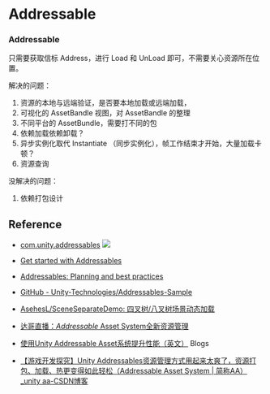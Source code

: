 # Addressable

### Addressable

只需要获取信标 Address，进行 Load 和 UnLoad 即可，不需要关心资源所在位置。

解决的问题：

1. 资源的本地与远端验证，是否要本地加载或远端加载，
2. 可视化的 AssetBandle 视图，对 AssetBandle 的整理
3. 不同平台的 AssetBundle，需要打不同的包
4. 依赖加载依赖卸载？
5. 异步实例化取代 Instantiate （同步实例化），帧工作结束才开始，大量加载卡顿？
6. 资源查询

没解决的问题：

1. 依赖打包设计

## Reference

- [com.unity.addressables](https://docs.unity3d.com/Packages/com.unity.addressables@1.22/manual/index.html) ![](https://docs.unity3d.com/uploads/Main/iconRel.png)
- [Get started with Addressables](https://learn.unity.com/course/get-started-with-addressables)
- [Addressables: Planning and best practices](https://unity.com/blog/engine-platform/addressables-planning-and-best-practices)
- [GitHub - Unity-Technologies/Addressables-Sample](https://github.com/Unity-Technologies/Addressables-Sample)
- [AsehesL/SceneSeparateDemo: 四叉树/八叉树场景动态加载](https://github.com/AsehesL/SceneSeparateDemo)
- [达哥直播：_Addressable_ Asset System全新资源管理](https://www.bilibili.com/video/BV1N4411q7NA?from=search&seid=1274696876219718682)
- [使用Unity Addressable Asset系统提升性能（英文）](https://www.bilibili.com/video/BV15t411R79b)
Blogs

- [【游戏开发探究】Unity Addressables资源管理方式用起来太爽了，资源打包、加载、热更变得如此轻松（Addressable Asset System | 简称AA）_unity aa-CSDN博客](https://blog.csdn.net/linxinfa/article/details/122390621)
